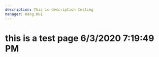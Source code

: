 ```yaml
---
description: This is description testing
manager: Wang.Hui
---
```

# this is a test page 6/3/2020 7:19:49 PM
